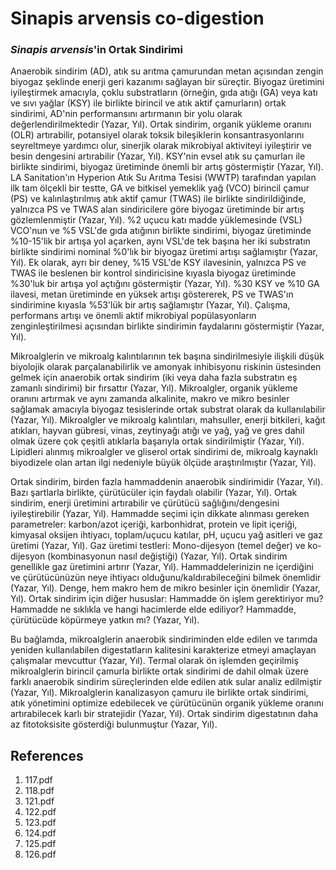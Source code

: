 # Sinapis arvensis co-digestion

### *Sinapis arvensis*'in Ortak Sindirimi

Anaerobik sindirim (AD), atık su arıtma çamurundan metan açısından zengin biyogaz şeklinde enerji geri kazanımı sağlayan bir süreçtir. Biyogaz üretimini iyileştirmek amacıyla, çoklu substratların (örneğin, gıda atığı (GA) veya katı ve sıvı yağlar (KSY) ile birlikte birincil ve atık aktif çamurların) ortak sindirimi, AD'nin performansını artırmanın bir yolu olarak değerlendirilmektedir (Yazar, Yıl). Ortak sindirim, organik yükleme oranını (OLR) artırabilir, potansiyel olarak toksik bileşiklerin konsantrasyonlarını seyreltmeye yardımcı olur, sinerjik olarak mikrobiyal aktiviteyi iyileştirir ve besin dengesini artırabilir (Yazar, Yıl). KSY'nin evsel atık su çamurları ile birlikte sindirimi, biyogaz üretiminde önemli bir artış göstermiştir (Yazar, Yıl). LA Sanitation'ın Hyperion Atık Su Arıtma Tesisi (WWTP) tarafından yapılan ilk tam ölçekli bir testte, GA ve bitkisel yemeklik yağ (VCO) birincil çamur (PS) ve kalınlaştırılmış atık aktif çamur (TWAS) ile birlikte sindirildiğinde, yalnızca PS ve TWAS alan sindiricilere göre biyogaz üretiminde bir artış gözlemlenmiştir (Yazar, Yıl). %2 uçucu katı madde yüklemesinde (VSL) VCO'nun ve %5 VSL'de gıda atığının birlikte sindirimi, biyogaz üretiminde %10-15'lik bir artışa yol açarken, aynı VSL'de tek başına her iki substratın birlikte sindirimi nominal %0'lık bir biyogaz üretimi artışı sağlamıştır (Yazar, Yıl). Ek olarak, ayrı bir deney, %15 VSL'de KSY ilavesinin, yalnızca PS ve TWAS ile beslenen bir kontrol sindiricisine kıyasla biyogaz üretiminde %30'luk bir artışa yol açtığını göstermiştir (Yazar, Yıl). %30 KSY ve %10 GA ilavesi, metan üretiminde en yüksek artışı göstererek, PS ve TWAS'ın sindirimine kıyasla %53'lük bir artış sağlamıştır (Yazar, Yıl). Çalışma, performans artışı ve önemli aktif mikrobiyal popülasyonların zenginleştirilmesi açısından birlikte sindirimin faydalarını göstermiştir (Yazar, Yıl).

Mikroalglerin ve mikroalg kalıntılarının tek başına sindirilmesiyle ilişkili düşük biyolojik olarak parçalanabilirlik ve amonyak inhibisyonu riskinin üstesinden gelmek için anaerobik ortak sindirim (iki veya daha fazla substratın eş zamanlı sindirimi) bir fırsattır (Yazar, Yıl). Mikroalgler, organik yükleme oranını artırmak ve aynı zamanda alkalinite, makro ve mikro besinler sağlamak amacıyla biyogaz tesislerinde ortak substrat olarak da kullanılabilir (Yazar, Yıl). Mikroalgler ve mikroalg kalıntıları, mahsuller, enerji bitkileri, kağıt atıkları, hayvan gübresi, vinas, zeytinyağı atığı ve yağ, yağ ve gres dahil olmak üzere çok çeşitli atıklarla başarıyla ortak sindirilmiştir (Yazar, Yıl). Lipidleri alınmış mikroalgler ve gliserol ortak sindirimi de, mikroalg kaynaklı biyodizele olan artan ilgi nedeniyle büyük ölçüde araştırılmıştır (Yazar, Yıl).

Ortak sindirim, birden fazla hammaddenin anaerobik sindirimidir (Yazar, Yıl). Bazı şartlarla birlikte, çürütücüler için faydalı olabilir (Yazar, Yıl). Ortak sindirim, enerji üretimini artırabilir ve çürütücü sağlığını/dengesini iyileştirebilir (Yazar, Yıl). Hammadde seçimi için dikkate alınması gereken parametreler: karbon/azot içeriği, karbonhidrat, protein ve lipit içeriği, kimyasal oksijen ihtiyacı, toplam/uçucu katılar, pH, uçucu yağ asitleri ve gaz üretimi (Yazar, Yıl). Gaz üretimi testleri: Mono-dijesyon (temel değer) ve ko-dijesyon (kombinasyonun nasıl değiştiği) (Yazar, Yıl). Ortak sindirim genellikle gaz üretimini artırır (Yazar, Yıl). Hammaddelerinizin ne içerdiğini ve çürütücünüzün neye ihtiyacı olduğunu/kaldırabileceğini bilmek önemlidir (Yazar, Yıl). Denge, hem makro hem de mikro besinler için önemlidir (Yazar, Yıl). Ortak sindirim için diğer hususlar: Hammadde ön işlem gerektiriyor mu? Hammadde ne sıklıkla ve hangi hacimlerde elde ediliyor? Hammadde, çürütücüde köpürmeye yatkın mı? (Yazar, Yıl).

Bu bağlamda, mikroalglerin anaerobik sindiriminden elde edilen ve tarımda yeniden kullanılabilen digestatların kalitesini karakterize etmeyi amaçlayan çalışmalar mevcuttur (Yazar, Yıl). Termal olarak ön işlemden geçirilmiş mikroalglerin birincil çamurla birlikte ortak sindirimi de dahil olmak üzere farklı anaerobik sindirim süreçlerinden elde edilen atık sular analiz edilmiştir (Yazar, Yıl). Mikroalglerin kanalizasyon çamuru ile birlikte ortak sindirimi, atık yönetimini optimize edebilecek ve çürütücünün organik yükleme oranını artırabilecek karlı bir stratejidir (Yazar, Yıl). Ortak sindirim digestatının daha az fitotoksisite gösterdiği bulunmuştur (Yazar, Yıl).


## References

1. 117.pdf
2. 118.pdf
3. 121.pdf
4. 122.pdf
5. 123.pdf
6. 124.pdf
7. 125.pdf
8. 126.pdf
